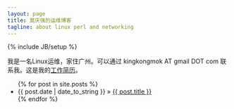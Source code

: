 ```yaml
---
layout: page
title: 莫庆强的运维博客
tagline: about linux perl and networking
---
```

{% include JB/setup %}


我是一名Linux运维，家住广州。可以通过 kingkongmok AT gmail DOT com 联系我。这是我的<a href="/resume/index.html">工作简历</a>。

<ul class="posts">
  {% for post in site.posts %}
    <li><span>{{ post.date | date_to_string }}</span> &raquo; <a href="{{ BASE_PATH }}{{ post.url }}">{{ post.title }}</a></li>
  {% endfor %}
</ul>


